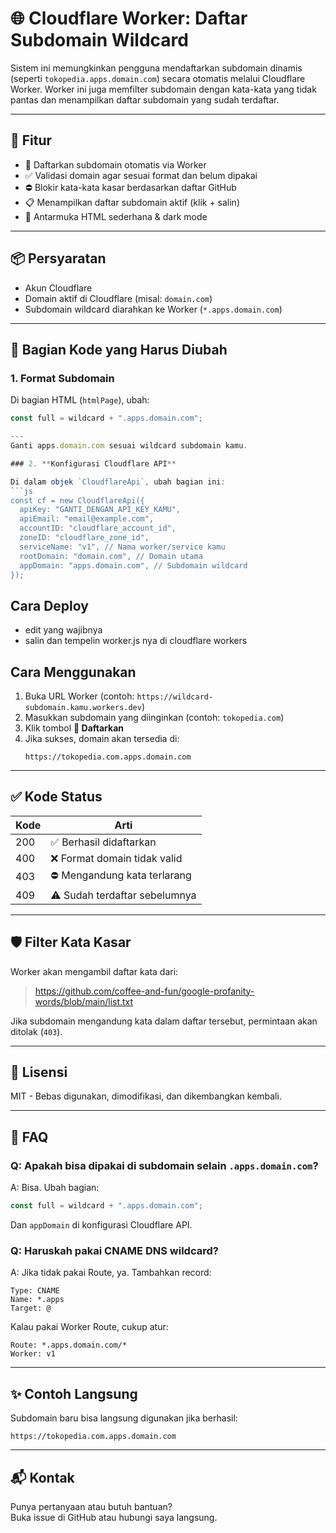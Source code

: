 # 🌐 Cloudflare Worker: Daftar Subdomain Wildcard

Sistem ini memungkinkan pengguna mendaftarkan subdomain dinamis (seperti `tokopedia.apps.domain.com`) secara otomatis melalui Cloudflare Worker. Worker ini juga memfilter subdomain dengan kata-kata yang tidak pantas dan menampilkan daftar subdomain yang sudah terdaftar.

---

## 🚀 Fitur

- 🧩 Daftarkan subdomain otomatis via Worker
- ✅ Validasi domain agar sesuai format dan belum dipakai
- ⛔ Blokir kata-kata kasar berdasarkan daftar GitHub
- 📋 Menampilkan daftar subdomain aktif (klik + salin)
- 🎨 Antarmuka HTML sederhana & dark mode

---

## 📦 Persyaratan

- Akun Cloudflare
- Domain aktif di Cloudflare (misal: `domain.com`)
- Subdomain wildcard diarahkan ke Worker (`*.apps.domain.com`)

---

## 🔧 Bagian Kode yang Harus Diubah

### 1. **Format Subdomain**

Di bagian HTML (`htmlPage`), ubah:
```js
const full = wildcard + ".apps.domain.com";

---
Ganti apps.domain.com sesuai wildcard subdomain kamu.

### 2. **Konfigurasi Cloudflare API**

Di dalam objek `CloudflareApi`, ubah bagian ini:
```js
const cf = new CloudflareApi({
  apiKey: "GANTI_DENGAN_API_KEY_KAMU",
  apiEmail: "email@example.com",
  accountID: "cloudflare_account_id",
  zoneID: "cloudflare_zone_id",
  serviceName: "v1", // Nama worker/service kamu
  rootDomain: "domain.com", // Domain utama
  appDomain: "apps.domain.com", // Subdomain wildcard
});
```
## Cara Deploy
- edit yang wajibnya
- salin dan tempelin worker.js nya di cloudflare workers

## Cara Menggunakan

1. Buka URL Worker (contoh: `https://wildcard-subdomain.kamu.workers.dev`)
2. Masukkan subdomain yang diinginkan (contoh: `tokopedia.com`)
3. Klik tombol **🧩 Daftarkan**
4. Jika sukses, domain akan tersedia di:
   ```
   https://tokopedia.com.apps.domain.com
   ```

---

## ✅ Kode Status

| Kode | Arti |
|------|------|
| 200  | ✅ Berhasil didaftarkan |
| 400  | ❌ Format domain tidak valid |
| 403  | ⛔ Mengandung kata terlarang |
| 409  | ⚠️ Sudah terdaftar sebelumnya |

---

## 🛡 Filter Kata Kasar

Worker akan mengambil daftar kata dari:
> https://github.com/coffee-and-fun/google-profanity-words/blob/main/list.txt

Jika subdomain mengandung kata dalam daftar tersebut, permintaan akan ditolak (`403`).

---

## 📜 Lisensi

MIT - Bebas digunakan, dimodifikasi, dan dikembangkan kembali.

---

## 🙋 FAQ

### Q: Apakah bisa dipakai di subdomain selain `.apps.domain.com`?

A: Bisa. Ubah bagian:
```js
const full = wildcard + ".apps.domain.com";
```
Dan `appDomain` di konfigurasi Cloudflare API.

### Q: Haruskah pakai CNAME DNS wildcard?

A: Jika tidak pakai Route, ya. Tambahkan record:
```
Type: CNAME
Name: *.apps
Target: @
```

Kalau pakai Worker Route, cukup atur:
```
Route: *.apps.domain.com/*
Worker: v1
```

---

## ✨ Contoh Langsung

Subdomain baru bisa langsung digunakan jika berhasil:
```
https://tokopedia.com.apps.domain.com
```

---

## 📬 Kontak

Punya pertanyaan atau butuh bantuan?  
Buka issue di GitHub atau hubungi saya langsung.
